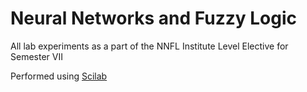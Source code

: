 # Neural Networks and Fuzzy Logic

All lab experiments as a part of the NNFL Institute Level Elective for Semester VII

Performed using [Scilab](https://www.scilab.org/)
